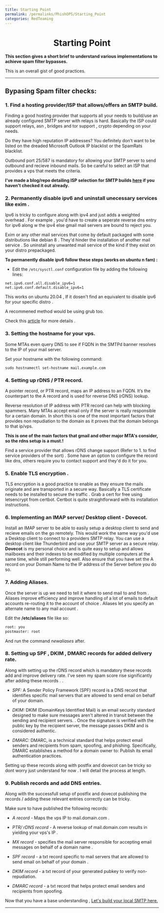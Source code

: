 ```yaml
---
title: Starting Point
permalink: /permalinks/PhishOPS/Starting_Point
categories: RedTeaming
---
```



<h1 align="center">Starting Point</h1> 

**This section gives a short brief to understand various implementations to achieve spam filter bypasses.**

This is an overall gist of good practices. 

_________________________________________________________________________________________________


## Bypasing Spam filter checks:

### 1. Find a hosting provider/ISP that allows/offers an SMTP build.

Finding a good hosting provider that supports all your needs to build/use an already configured SMTP server with relays is hard. 
Basically the ISP could support relays, asn , bridges and tor support , crypto depending on your needs.

Do they have high reputation IP addresses? You definitely don’t want to be listed on the dreaded Microsoft Outlook IP blacklist or the SpamRats blacklist.

Outbound port 25/587 is mandatory for allowing your SMTP server to send outbound and recieve inbound mails.
So be careful to select an ISP that provides a vps that meets the criteria.

__I've made a blog/repo detailing ISP selection for SMTP builds [here](https://github.com/m3rcer/Hosting-providers-for-smtp-builds) if you haven't checked it out already.__



### 2. Permanently disable ipv6 and uninstall unecessary services like exim .

Ipv6 is tricky to configure along with ipv4 and just adds a weighted overhead . For example , you'd have to create a seperate reverse dns entry for ipv6 along w the ipv4 else gmail mail servers are bound to reject you. 

Exim or any other mail services that come by default packaged with some distributions like debian 8 . They'd hinder the installation of another mail service . So uninstall any unwanted mail service of the kind if they exist on your distro prepackaged.

__To permanently disable ipv6 follow these steps (works on ubuntu n fam) :__

- Edit the `/etc/sysctl.conf` configuration file by adding the following lines:

```
net.ipv6.conf.all.disable_ipv6=1
net.ipv6.conf.default.disable_ipv6=1
```

This works on ubuntu 20.04 , If it dosen't find an equivalent to disable ipv6 for your specific distro . 

A recommened method would be using grub too. 

Check this [article](https://itsfoss.com/disable-ipv6-ubuntu-linux/) for more details . 




### 3. Setting the hostname for your vps. 

Some MTAs even query DNS to see if FQDN in the SMTPd banner resolves to the IP of your mail server.

Set your hostname with the following command:

`sudo hostnamectl set-hostname mail.example.com`




### 4. Setting up rDNS / PTR record.

A pointer record, or PTR record, maps an IP address to an FQDN. It’s the counterpart to the A record and is used for reverse DNS (rDNS) lookup.

Reverse resolution of IP address with PTR record can help with blocking spammers. Many MTAs accept email only if the server is really responsible for a certain domain. 
In short this is one of the most important factors that provides non repudiation to the domain as it proves that the domain belongs to that ip/vps.

__This is one of the main factors that gmail and other major MTA's consider, so the rdns setup is a must.!__

Find a service provider that allows rDNS change support (Refer to 1. to find service providers of the sort) . Some have an option to configure the record like dns, others require you to contact support and they'd do it for you.



### 5. Enable TLS encryption .

TLS encryption is a good practice to enable as they ensure the mails originate and are transported in a secure way.
Basically a TLS certificate needs to be installed to secure the traffic . Grab a cert for free using letsencrypt from certbot.  Certbot is quite straightforward with its installation instructions.




### 6. Implementing an IMAP server/ Desktop client - Dovecot.

Install an IMAP server to be able to easily setup a desktop client to send and recieve emails on the go remotely. This would work the same way you'd use a Desktop client to connect to a providers SMTP relay.  You can use a desktop client like Thunderbird and use your SMTP server as a secure relay.   __Dovecot__ is my personal choice and is quite easy to setup and allows mailboxes and their indexes to be modified by multiple computers at the same time, while still performing well. Also ensure that you have set the A record on your Domain Name to the IP address of the Server before you do so. 




### 7. Adding Aliases.

Once the server is up  we need to tell it where to send mail to and from . Aliases improve efficiency and improve handling of a lot of emails to default accounts re-routing it to the account of choice . Aliases let you specify an alternate name to any mail account . 

Edit the __/etc/aliases__ file like so:

```bash
root: you
postmaster: root 
```

And run the command _newaliases_ after.




### 8. Setting up SPF , DKIM , DMARC records for added delivery rate.

Along with setting up the rDNS record which is mandatory these records add and improve delivery rate. I've seen my spam score rise significantly after adding these records . .

- _SPF:_ A Sender Policy Framework (SPF) record is a DNS record that identifies specific mail servers that are allowed to send email on behalf of your domain.

- _DKIM:_ DKIM (DomainKeys Identified Mail) is an email security standard designed to make sure messages aren't altered in transit between the sending and recipient servers. . Once the signature is verified with the public key by the recipient server, the message passes DKIM and is considered authentic.

- _DMARC:_ DMARC, is a technical standard that helps protect email senders and recipients from spam, spoofing, and phishing. Specifically, DMARC establishes a method for a domain owner to: Publish its email authentication practices.

Setting up these records along with postfix and dovecot can be tricky so dont worry just understand for now . I will detail the process at length.




### 9. Publish records and add DNS entries.

Along with the successfull setup of postfix and dovecot publishing the records / adding these relevant entries correctly can be tricky.

Make sure to have published the following records:

- _A record -_ Maps the vps IP to mail.domain.com .

- _PTR/ rDNS record -_ A reverse lookup of mail.domain.com results in yielding your vps's IP . 

- _MX record -_ specifies the mail server responsible for accepting email messages on behalf of a domain name .

- _SPF record -_ a txt record specific to  mail servers that are allowed to send email on behalf of your domain .

- _DKIM record -_ a txt record of your generated pubkey to verify non-repudiation.

- _DMARC record -_ a txt record that helps protect email senders and recipients from spoofing. 



Now that you have a base understanding , [Let's build your local SMTP here.](local_smtp.md)

_________________________________________________________________________________________________


